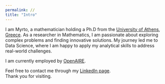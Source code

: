 ```yaml
---
permalink: //
title: "Intro"
---
```

I am Myrto, a mathematician holding a Ph.D from the [University of Athens, Greece](https://en.math.uoa.gr). As a researcher in Mathematics, I am passionate about exploring complex problems and finding innovative solutions. My journey led me to Data Science, where I am happy to apply my analytical skills to address real-world challenges. 

I am currently employed by [OpenAIRE](https://www.openaire.eu).

Feel free to contact me through my [LinkedIn page](https://www.linkedin.com/in/myrto-kallipoliti-212716146/).\
Thank you for visiting.




